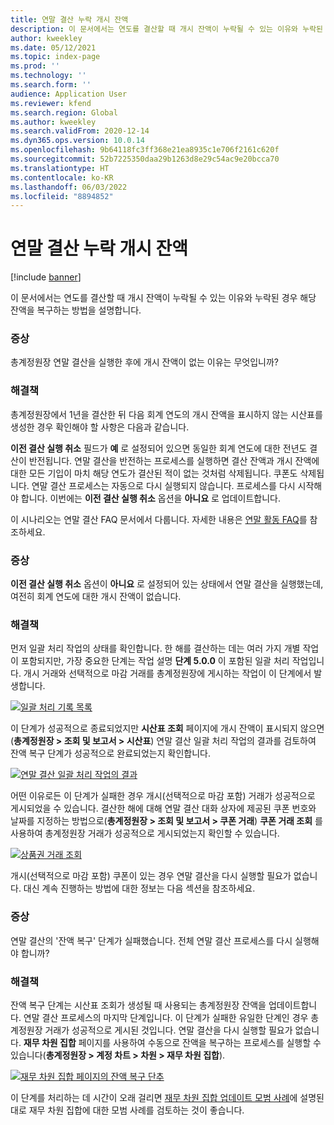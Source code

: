 ```yaml
---
title: 연말 결산 누락 개시 잔액
description: 이 문서에서는 연도를 결산할 때 개시 잔액이 누락될 수 있는 이유와 누락된 경우 해당 잔액을 복구하는 방법을 설명합니다.
author: kweekley
ms.date: 05/12/2021
ms.topic: index-page
ms.prod: ''
ms.technology: ''
ms.search.form: ''
audience: Application User
ms.reviewer: kfend
ms.search.region: Global
ms.author: kweekley
ms.search.validFrom: 2020-12-14
ms.dyn365.ops.version: 10.0.14
ms.openlocfilehash: 9b64118fc3ff368e21ea8935c1e706f2161c620f
ms.sourcegitcommit: 52b7225350daa29b1263d8e29c54ac9e20bcca70
ms.translationtype: HT
ms.contentlocale: ko-KR
ms.lasthandoff: 06/03/2022
ms.locfileid: "8894852"
---
```

# <a name="year-end-close-missing-opening-balances"></a>연말 결산 누락 개시 잔액

[!include [banner](../includes/banner.md)]

이 문서에서는 연도를 결산할 때 개시 잔액이 누락될 수 있는 이유와 누락된 경우 해당 잔액을 복구하는 방법을 설명합니다.

### <a name="symptom"></a>증상

총계정원장 연말 결산을 실행한 후에 개시 잔액이 없는 이유는 무엇입니까? 

### <a name="resolution"></a>해결책

총계정원장에서 1년을 결산한 뒤 다음 회계 연도의 개시 잔액을 표시하지 않는 시산표를 생성한 경우 확인해야 할 사항은 다음과 같습니다.

**이전 결산 실행 취소** 필드가 **예** 로 설정되어 있으면 동일한 회계 연도에 대한 전년도 결산이 반전됩니다. 연말 결산을 반전하는 프로세스를 실행하면 결산 잔액과 개시 잔액에 대한 모든 기입이 마치 해당 연도가 결산된 적이 없는 것처럼 삭제됩니다. 쿠폰도 삭제됩니다. 연말 결산 프로세스는 자동으로 다시 실행되지 않습니다. 프로세스를 다시 시작해야 합니다. 이번에는 **이전 결산 실행 취소** 옵션을 **아니요** 로 업데이트합니다.

이 시나리오는 연말 결산 FAQ 문서에서 다룹니다. 자세한 내용은 [연말 활동 FAQ](faq-year-end-activities.md)를 참조하세요.

### <a name="symptom"></a>증상

**이전 결산 실행 취소** 옵션이 **아니요** 로 설정되어 있는 상태에서 연말 결산을 실행했는데, 여전히 회계 연도에 대한 개시 잔액이 없습니다.

### <a name="resolution"></a>해결책

먼저 일괄 처리 작업의 상태를 확인합니다. 한 해를 결산하는 데는 여러 가지 개별 작업이 포함되지만, 가장 중요한 단계는 작업 설명 **단계 5.0.0** 이 포함된 일괄 처리 작업입니다. 개시 거래와 선택적으로 마감 거래를 총계정원장에 게시하는 작업이 이 단계에서 발생합니다. 

[![일괄 처리 기록 목록](./media/yec-mssng-open-blnces-01.png)](./media/yec-mssng-open-blnces-01.png)

이 단계가 성공적으로 종료되었지만 **시산표 조회** 페이지에 개시 잔액이 표시되지 않으면(**총계정원장 > 조회 및 보고서 > 시산표**) 연말 결산 일괄 처리 작업의 결과를 검토하여 잔액 복구 단계가 성공적으로 완료되었는지 확인합니다.

[![연말 결산 일괄 처리 작업의 결과](./media/yec-mssng-open-blnces-02.png)](./media/yec-mssng-open-blnces-02.png)

어떤 이유로든 이 단계가 실패한 경우 개시(선택적으로 마감 포함) 거래가 성공적으로 게시되었을 수 있습니다. 결산한 해에 대해 연말 결산 대화 상자에 제공된 쿠폰 번호와 날짜를 지정하는 방법으로(**총계정원장 > 조회 및 보고서 > 쿠폰 거래**) **쿠폰 거래 조회** 를 사용하여 총계정원장 거래가 성공적으로 게시되었는지 확인할 수 있습니다.

[![상품권 거래 조회](./media/yec-mssng-open-blnces-03.png)](./media/yec-mssng-open-blnces-03.png)

개시(선택적으로 마감 포함) 쿠폰이 있는 경우 연말 결산을 다시 실행할 필요가 없습니다. 대신 계속 진행하는 방법에 대한 정보는 다음 섹션을 참조하세요.

### <a name="symptom"></a>증상

연말 결산의 '잔액 복구' 단계가 실패했습니다. 전체 연말 결산 프로세스를 다시 실행해야 합니까?

### <a name="resolution"></a>해결책

잔액 복구 단계는 시산표 조회가 생성될 때 사용되는 총계정원장 잔액을 업데이트합니다.  연말 결산 프로세스의 마지막 단계입니다.  이 단계가 실패한 유일한 단계인 경우 총계정원장 거래가 성공적으로 게시된 것입니다.  연말 결산을 다시 실행할 필요가 없습니다. **재무 차원 집합** 페이지를 사용하여 수동으로 잔액을 복구하는 프로세스를 실행할 수 있습니다(**총계정원장 > 계정 차트 > 차원 > 재무 차원 집합**).

[![재무 차원 집합 페이지의 잔액 복구 단추](./media/yec-mssng-open-blnces-04.png)](./media/yec-mssng-open-blnces-04.png)

이 단계를 처리하는 데 시간이 오래 걸리면 [재무 차원 집합 업데이트 모범 사례](https://community.dynamics.com/365/financeandoperations/b/dynamics-365-finance-blog/posts/best-practices-for-updating-financial-dimension-set-dimension-sets)에 설명된 대로 재무 차원 집합에 대한 모범 사례를 검토하는 것이 좋습니다. 

